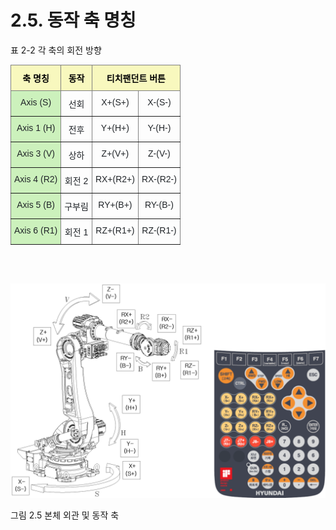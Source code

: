 ﻿# 2.5. 동작 축 명칭



표 2-2 각 축의 회전 방향

<style type="text/css">
.tg  {border-collapse:collapse;border-spacing:0;}
.tg td{border-color:black;border-style:solid;border-width:1px;font-family:Arial, sans-serif;font-size:14px;
  overflow:hidden;padding:10px 5px;word-break:normal;}
.tg th{border-color:black;border-style:solid;border-width:1px;font-family:Arial, sans-serif;font-size:14px;
  font-weight:normal;overflow:hidden;padding:10px 5px;word-break:normal;}
.tg .tg-jx5t{background-color:#f8f8be;border-color:inherit;color:#000000;font-weight:bold;text-align:center;vertical-align:top}
.tg .tg-dq1w{background-color:#CCF1BC;border-color:inherit;color:#212529;text-align:center;vertical-align:top}
.tg .tg-ew0z{border-color:inherit;color:#212529;text-align:center;vertical-align:top}
</style>
<table class="tg">
<thead>
  <tr>
    <th class="tg-jx5t">축 명칭</th>
    <th class="tg-jx5t">동작</th>
    <th class="tg-jx5t" colspan="2">티치팬던트 버튼</th>
  </tr>
</thead>
<tbody>
  <tr>
    <td class="tg-dq1w"> Axis <span style="background-color:#CCF1BC">(S)</span></td>
    <td class="tg-ew0z">선회</td>
    <td class="tg-ew0z">X+(S+)</td>
    <td class="tg-ew0z">X-(S-)</td>
  </tr>
  <tr>
    <td class="tg-dq1w"><span style="background-color:#CCF1BC">Axis 1 (H)</span></td>
    <td class="tg-ew0z">전후</td>
    <td class="tg-ew0z">Y+(H+)</td>
    <td class="tg-ew0z">Y-(H-)</td>
  </tr>
  <tr>
    <td class="tg-dq1w"><span style="background-color:#CCF1BC">Axis 3 (V)</span></td>
    <td class="tg-ew0z">상하</td>
    <td class="tg-ew0z">Z+(V+)</td>
    <td class="tg-ew0z">Z-(V-)</td>
  </tr>
  <tr>
    <td class="tg-dq1w"><span style="background-color:#CCF1BC">Axis 4 (R2)</span></td>
    <td class="tg-ew0z">회전 2</td>
    <td class="tg-ew0z">RX+(R2+)</td>
    <td class="tg-ew0z">RX-(R2-)</td>
  </tr>
  <tr>
    <td class="tg-dq1w"><span style="background-color:#CCF1BC">Axis 5 (B)</span></td>
    <td class="tg-ew0z">구부림</td>
    <td class="tg-ew0z">RY+(B+)</td>
    <td class="tg-ew0z">RY-(B-)</td>
  </tr>
  <tr>
    <td class="tg-dq1w"><span style="background-color:#CCF1BC">Axis 6 (R1)</span></td>
    <td class="tg-ew0z">회전 1</td>
    <td class="tg-ew0z">RZ+(R1+)</td>
    <td class="tg-ew0z">RZ-(R1-)</td>
  </tr>
</tbody>
</table>
<br><br>

![](../_assets/그림_2.5_본체_외관_및_동작_축.png)

그림 2.5 본체 외관 및 동작 축
